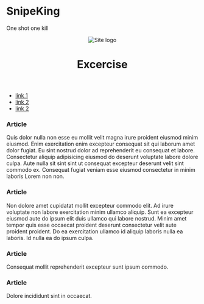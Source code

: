 # SnipeKing
One shot one kill


<!doctype html>
<html lang="en">

<head>
  <meta charset="utf-8">

  <title>Cviceni</title>
  <meta name="description" content="Cviceni">
  <meta name="author" content="Snipeking">

  <link rel="stylesheet" href="style.css?v=1.0">

</head>

<body>
  <header>
    <img src="images/logo.png" alt="Site logo" />
    <h1>Excercise</h1>
  </header>
  <nav>
    <ul>
      <li><a href="#">link 1</a></li>
      <li><a href="#">link 2</a></li>
      <li><a href="#">link 2</a></li>
    </ul>
  </nav>
  <main>
    <section>
      <article>
        <h1>Article</h1>
        <p>Quis dolor nulla non esse eu mollit velit magna irure proident eiusmod minim eiusmod. Enim exercitation enim
          excepteur consequat sit qui laborum amet dolor fugiat. Eu sint nostrud dolor ad reprehenderit eu consequat et
          labore. Consectetur aliquip adipisicing eiusmod do deserunt voluptate labore dolore culpa. Aute nulla sit
          sint sint ut consequat excepteur deserunt velit sint commodo ex. Consequat fugiat veniam esse eiusmod
          consectetur in minim laboris Lorem non non.</p>
      </article>
    </section>
    <aside>
      <article>
        <h1>Article</h1>
        <p>Non dolore amet cupidatat mollit excepteur commodo elit. Ad irure voluptate non labore exercitation minim
          ullamco aliquip. Sunt ea excepteur eiusmod aute do ipsum elit duis ullamco qui labore nostrud. Minim amet
          tempor quis esse occaecat proident deserunt consectetur velit aute proident proident. Do ea exercitation
          ullamco id aliquip laboris nulla ea laboris. Id nulla ea do ipsum culpa.</p>
      </article>
      <article>
        <h1>Article</h1>
        <p>Consequat mollit reprehenderit excepteur sunt ipsum commodo.</p>
      </article>
      <article>
        <h1>Article</h1>
        <p>Dolore incididunt sint in occaecat.</p>
      </article>
    </aside>
  </main>
</body>

</html>
